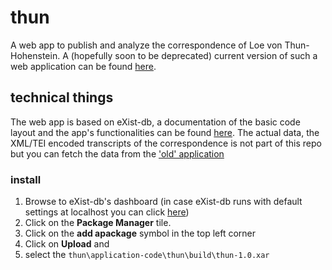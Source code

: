 # thun
A web app to publish and analyze the correspondence of Loe von Thun-Hohenstein. A (hopefully soon to be deprecated) current version of such a web application can be found [here](http://thun-korrespondenz.uibk.ac.at:8080/exist/apps/Thun-Collection/index.html).

## technical things

The web app is based on eXist-db, a documentation of the basic code layout and the app's functionalities can be found [here](https://howto.acdh.oeaw.ac.at/blog/books/how-to-build-a-digital-edition-web-app/). 
The actual data, the XML/TEI encoded transcripts of the correspondence is not part of this repo but you can fetch the data from the ['old' application](http://thun-korrespondenz.uibk.ac.at:8080/exist/rest/db/files/thun/xml/)

### install

1. Browse to eXist-db's dashboard (in case eXist-db runs with default settings at localhost you can click [here](http://localhost:8080/exist/apps/dashboard/index.html))
2. Click on the **Package Manager** tile.
3. Click on the **add apackage** symbol in the top left corner
4. Click on **Upload** and
4. select the `thun\application-code\thun\build\thun-1.0.xar` 


